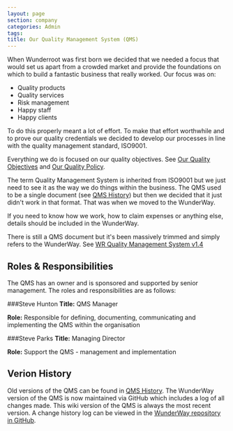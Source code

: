 ```yaml
---
layout: page
section: company
categories: Admin
tags:
title: Our Quality Management System (QMS)
---
```


When Wunderroot was first born we decided that we needed a focus that would set us apart from a crowded market and provide the foundations on which to build a fantastic business that really worked. Our focus was on:

- Quality products
- Quality services
- Risk management
- Happy staff
- Happy clients

To do this properly meant a lot of effort. To make that effort worthwhile and to prove our quality credentials we decided to develop our processes in line with the quality management standard, ISO9001.

Everything we do is focused on our quality objectives. See [Our Quality Objectives](/company/quality-objectives) and [Our Quality Policy](/company/quality-policy).

The term Quality Management System is inherited from ISO9001 but we just need to see it as the way we do things within the business. The QMS used to be a single document (see [QMS History](https://drive.google.com/drive/#folders/0Bxb4YZjQwNDgQmh6UkRnNC16ekE/0Bxb4YZjQwNDgd1Q5aHpWS0hQRFU/0Bxb4YZjQwNDgUWFYWHc1Y2V4Rzg)) but then we decided that it just didn't work in that format. That was when we moved to the WunderWay.

If you need to know how we work, how to claim expenses or anything else, details should be included in the WunderWay. 

There is still a QMS document but it's been massively trimmed and simply refers to the WunderWay. See [WR Quality Management System v1.4](https://docs.google.com/a/wunderkraut.com/document/d/1obmKg060gNVuAP9S5P2eLRwwfg8fYx3pnFcDD5bnTuU/edit)


## Roles & Responsibilities

The QMS has an owner and is sponsored and supported by senior management. The roles and responsibilities are as follows:

###Steve Hunton
**Title:** QMS Manager

**Role:** Responsible for defining, documenting, communicating and implementing the QMS within the organisation

###Steve Parks
**Title:** Managing Director

**Role:** Support the QMS - management and implementation


## Verion History

Old versions of the QMS can be found in [QMS History](https://drive.google.com/drive/#folders/0Bxb4YZjQwNDgQmh6UkRnNC16ekE/0Bxb4YZjQwNDgd1Q5aHpWS0hQRFU/0Bxb4YZjQwNDgUWFYWHc1Y2V4Rzg). The WunderWay version of the QMS is now maintained via GitHub which includes a log of all changes made. This wiki version of the QMS is always the most recent version. A change history log can be viewed in the <a href="https://github.com/WunderRoot/WunderWay">WunderWay repository in GitHub</a>.
